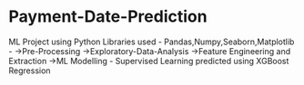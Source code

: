 # Payment-Date-Prediction 

ML Project using Python 
Libraries used - Pandas,Numpy,Seaborn,Matplotlib -
->Pre-Processing
->Exploratory-Data-Analysis
->Feature Engineering and Extraction
->ML Modelling -
Supervised Learning predicted using XGBoost Regression
